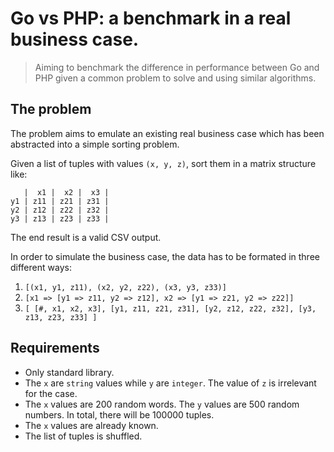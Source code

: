 # Go vs PHP: a benchmark in a real business case.
> Aiming to benchmark the difference in performance between Go and PHP given a
> common problem to solve and using similar algorithms.

## The problem 
The problem aims to emulate an existing real business case which has been
abstracted into a simple sorting problem.

Given a list of tuples with values `(x, y, z)`, sort them in a matrix
structure like:

```
   |  x1 |  x2 |  x3 |
y1 | z11 | z21 | z31 |
y2 | z12 | z22 | z32 |
y3 | z13 | z23 | z33 |
```
The end result is a valid CSV output.

In order to simulate the business case, the data has to be formated in three different ways:

1. `[(x1, y1, z11), (x2, y2, z22), (x3, y3, z33)]`
2. `[x1 => [y1 => z11, y2 => z12], x2 => [y1 => z21, y2 => z22]]`
3. `[ [#, x1, x2, x3], [y1, z11, z21, z31], [y2, z12, z22, z32], [y3, z13, z23, z33] ]`

## Requirements
- Only standard library.
- The `x` are `string` values while `y` are `integer`. The value of `z` is
  irrelevant for the case.
- The `x` values are 200 random words. The `y` values are 500 random numbers. In
  total, there will be 100000 tuples.
- The `x` values are already known.
- The list of tuples is shuffled.
